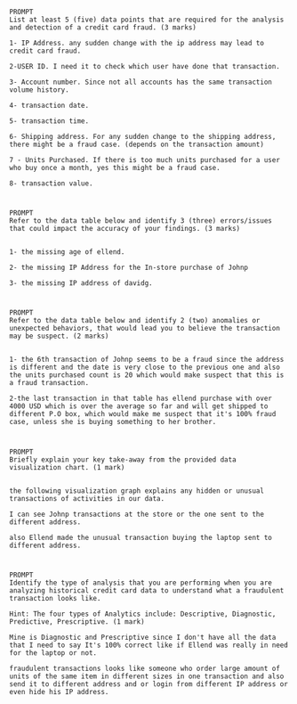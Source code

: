     PROMPT
    List at least 5 (five) data points that are required for the analysis and detection of a credit card fraud. (3 marks)
    
    1- IP Address. any sudden change with the ip address may lead to credit card fraud.
    
    2-USER ID. I need it to check which user have done that transaction.
    
    3- Account number. Since not all accounts has the same transaction volume history.
    
    4- transaction date.
    
    5- transaction time.
    
    6- Shipping address. For any sudden change to the shipping address, there might be a fraud case. (depends on the transaction amount)
    
    7 - Units Purchased. If there is too much units purchased for a user who buy once a month, yes this might be a fraud case.
    
    8- transaction value.
    
#
    PROMPT
    Refer to the data table below and identify 3 (three) errors/issues that could impact the accuracy of your findings. (3 marks)
    
    
    1- the missing age of ellend.
    
    2- the missing IP Address for the In-store purchase of Johnp
    
    3- the missing IP address of davidg.
    
#
    PROMPT
    Refer to the data table below and identify 2 (two) anomalies or unexpected behaviors, that would lead you to believe the transaction may be suspect. (2 marks)
    
    
    1- the 6th transaction of Johnp seems to be a fraud since the address is different and the date is very close to the previous one and also the units purchased count is 20 which would make suspect that this is a fraud transaction.
    
    2-the last transaction in that table has ellend purchase with over 4000 USD which is over the average so far and will get shipped to different P.O box, which would make me suspect that it's 100% fraud case, unless she is buying something to her brother.
#

    PROMPT
    Briefly explain your key take-away from the provided data visualization chart. (1 mark)
    
    
    the following visualization graph explains any hidden or unusual transactions of activities in our data.
    
    I can see Johnp transactions at the store or the one sent to the different address.
    
    also Ellend made the unusual transaction buying the laptop sent to different address.
#
    PROMPT
    Identify the type of analysis that you are performing when you are analyzing historical credit card data to understand what a fraudulent transaction looks like. 
    
    Hint: The four types of Analytics include: Descriptive, Diagnostic, Predictive, Prescriptive. (1 mark)
    
    Mine is Diagnostic and Prescriptive since I don't have all the data that I need to say It's 100% correct like if Ellend was really in need for the laptop or not.
    
    fraudulent transactions looks like someone who order large amount of units of the same item in different sizes in one transaction and also send it to different address and or login from different IP address or even hide his IP address.
